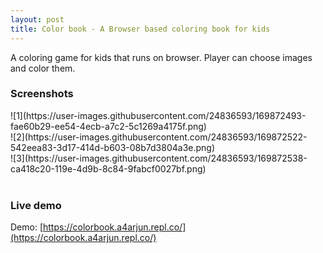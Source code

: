 ```yaml
---
layout: post
title: Color book - A Browser based coloring book for kids
---
```


A coloring game for kids that runs on browser. Player can choose images and color them.<br>

### Screenshots
<div class="screenshot">
![1](https://user-images.githubusercontent.com/24836593/169872493-fae60b29-ee54-4ecb-a7c2-5c1269a4175f.png)
</div>
<div class="screenshot">
![2](https://user-images.githubusercontent.com/24836593/169872522-542eea83-3d17-414d-b603-08b7d3804a3e.png)
</div>
<div class="screenshot">
![3](https://user-images.githubusercontent.com/24836593/169872538-ca418c20-119e-4d9b-8c84-9fabcf0027bf.png) <br><br>
</div>

### Live demo


Demo: [https://colorbook.a4arjun.repl.co/](https://colorbook.a4arjun.repl.co/)
